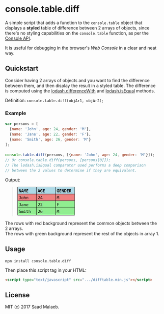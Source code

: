 # console.table.diff
A simple script that adds a function to the `console.table` object that displays a **styled** table of difference between 2 arrays of objects, since there's no styling capabilities on the `console.table` function, as per the [Console API](https://developer.mozilla.org/en-US/docs/Web/API/Console).  
  
  It is useful for debugging in the browser's _Web Console_ in a clear and neat way. 

## Quickstart
Consider having 2 arrays of objects and you want to find the difference between them, and then display the result in a styled table. The difference is computed using the [lodash.differenceWith](https://lodash.com/docs/4.17.4#differenceWith) and [lodash.isEqual](https://lodash.com/docs/4.17.4#isEqual) methods.  
  
  Definition: `console.table.diff(objAr1, objAr2);`

### Example
```javascript
var persons = [
  {name: 'John', age: 24, gender: 'M'},
  {name: 'Jane', age: 22, gender: 'F'},
  {name: 'Smith', age: 26, gender: 'M'}
];

console.table.diff(persons, [{name: 'John', age: 24, gender: 'M'}]);
// Or console.table.diff(persons, [persons[0]]);
// The lodash.isEqual comparator used performs a deep comparison 
// between the 2 values to determine if they are equivalent.
```
Output: <br/>
> ![Output table.](/images/table1.jpg?raw=true)

The rows with red background represent the common objects between the 2 arrays.  
The rows with green background represent the rest of the objects in array 1.

## Usage
```
npm install console.table.diff
```
Then place this script tag in your HTML:
```html
<script type="text/javascript" src=".../difftable.min.js"></script>
```

## License
MIT (c) 2017 Saad Malaeb.
